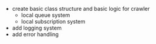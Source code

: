 - create basic class structure and basic logic for crawler
	* local queue system
	* local subscription system
- add logging system
- add error handling